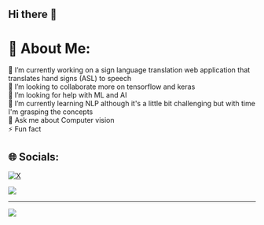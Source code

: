 ## Hi there 👋

# 💫 About Me:
🔭 I’m currently working on a sign language translation web application that translates hand signs (ASL) to speech<br>👯 I’m looking to collaborate more on tensorflow and keras<br>🤝 I’m looking for help with ML and AI<br>🌱 I’m currently learning NLP although it's a little bit challenging but with time I'm grasping the concepts<br>💬 Ask me about Computer vision<br>⚡ Fun fact


## 🌐 Socials:
[![X](https://img.shields.io/badge/X-black.svg?logo=X&logoColor=white)](https://x.com/leku_12) 


![](https://quotes-github-readme.vercel.app/api?type=horizontal&theme=radical)


---
[![](https://visitcount.itsvg.in/api?id=LeGiT300&icon=0&color=0)](https://visitcount.itsvg.in)

<!-- Proudly created with GPRM ( https://gprm.itsvg.in ) -->
